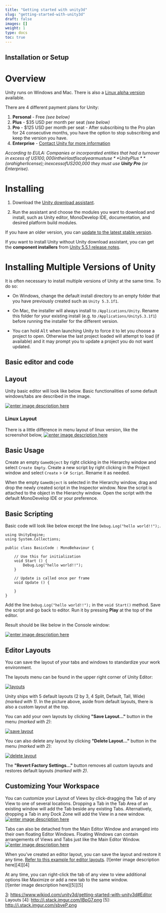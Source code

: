 ```yaml
---
title: "Getting started with unity3d"
slug: "getting-started-with-unity3d"
draft: false
images: []
weight: 1
type: docs
toc: true
---
```


## Installation or Setup
# Overview
Unity runs on Windows and Mac. There is also a [Linux alpha version](http://forum.unity3d.com/forums/linux-editor.93/) available.

There are 4 different payment plans for Unity:

 1. **Personal** - Free *(see below)*
 2. **Plus** - $35 USD per month per seat *(see below)*
 3. **Pro** - $125 USD per month per seat - After subscribing to the Pro plan for 24 consecutive months, you have the option to stop subscribing and keep the version you have.
 4. **Enterprise** - [Contact Unity for more information][1]

*According to EULA: Companies or incorporated entities that had a turnover in excess of US$100,000 in their last fiscal year must use **Unity Plus** (or a higher license); in excess of US$200,000 they must use **Unity Pro** (or Enterprise).*

# Installing

1. Download the [Unity download assistant][2].

2. Run the assistant and choose the modules you want to download and install, such as Unity editor, MonoDevelop IDE, documentation, and desired platform build modules.

If you have an older version, you can [update to the latest stable version](https://store.unity.com/download?ref=update).

If you want to install Unity without Unity download assistant, you can get the **component installers** from [Unity 5.5.1 release notes][3].

# Installing Multiple Versions of Unity

It is often necessary to install multiple versions of Unity at the same time. To do so:

  - On Windows, change the default install directory to an empty folder that you have previously created such as `Unity 5.3.1f1`.

  - On Mac, the installer will always install to `/Applications/Unity`. Rename this folder for your existing install (e.g. to `/Applications/Unity5.3.1f1`) before running the installer for the different version.

  - You can hold <kbd>Alt</kbd> when launching Unity to force it to let you choose a project to open. Otherwise the last project loaded will attempt to load (if available) and it may prompt you to update a project you do not want updated.


  [1]: https://store.unity.com/contact?type=sales
  [2]: https://unity3d.com/get-unity/download
  [3]: https://unity3d.com/unity/whats-new/unity-5.5.1

## Basic editor and code
## Layout
Unity basic editor will look like below. Basic functionalities of some default windows/tabs are described in the image.

[![enter image description here][1]][1]

### Linux Layout
There is a little difference in menu layout of linux version, like the screenshot below,
[![enter image description here][2]][2]

## Basic Usage
Create an empty `GameObject` by right clicking in the Hierarchy window and select `Create Empty`. Create a new script by right clicking in the Project window and select `Create` > `C# Script`. Rename it as needed. 

When the empty `GameObject` is selected in the Hierarchy window, drag and drop the newly created script in the Inspector window. Now the script is attached to the object in the Hierarchy window. Open the script with the default MonoDevelop IDE or your preference.

## Basic Scripting
Basic code will look like below except the line `Debug.Log("hello world!!");`.
<!-- language: c# -->

    using UnityEngine;
    using System.Collections;
    
    public class BasicCode : MonoBehaviour {
    
        // Use this for initialization
        void Start () {
            Debug.Log("hello world!!");
        }
        
        // Update is called once per frame
        void Update () {
        
        }
    }

Add the line `Debug.Log("hello world!!");` in the `void Start()` method. Save the script and go back to editor. Run it by pressing **Play** at the top of the editor.

Result should be like below in the Console window:

[![enter image description here][3]][3]


  [1]: http://i.stack.imgur.com/HDm82.png
  [2]: http://i.stack.imgur.com/He5k7.png
  [3]: http://i.stack.imgur.com/A6TWZ.png

## Editor Layouts
You can save the layout of your tabs and windows to standardize your work environment.

The layouts menu can be found in the upper right corner of Unity Editor:

[![layouts][1]][1]

Unity ships with 5 default layouts (2 by 3, 4 Split, Default, Tall, Wide) *(marked with 1)*. In the picture above, aside from default layouts, there is also a custom layout at the top.

You can add your own layouts by clicking **"Save Layout..."** button in the menu *(marked with 2)*:

[![save layout][2]][2]

You can also delete any layout by clicking **"Delete Layout..."** button in the menu *(marked with 2)*:

[![delete layout][3]][3]

The **"Revert Factory Settings..."** button removes all custom layouts and restores default layouts *(marked with 2)*.

  [1]: http://i.stack.imgur.com/k4UO6.png
  [2]: http://i.stack.imgur.com/PyJWn.png
  [3]: http://i.stack.imgur.com/BxrhM.png

## Customizing Your Workspace
You can customize your Layout of Views by click-dragging the Tab of any View to one of several locations. Dropping a Tab in the Tab Area of an existing window will add the Tab beside any existing Tabs. Alternatively, dropping a Tab in any Dock Zone will add the View in a new window.
[![enter image description here][1]][1]



Tabs can also be detached from the Main Editor Window and arranged into their own floating Editor Windows. Floating Windows can contain arrangements of Views and Tabs just like the Main Editor Window.
[![enter image description here][2]][2]

When you’ve created an editor layout, you can save the layout and restore it any time. [Refer to this example for editor layouts][3].
[![enter image description here][4]][4]



At any time, you can right-click the tab of any view to view additional options like Maximize or add a new tab to the same window.  
[![enter image description here][5]][5]


  [1]: http://i.stack.imgur.com/EyW7l.gif
  [2]: http://i.stack.imgur.com/oImrn.png
  [3]: https://www.wikiod.com/unity3d/getting-started-with-unity3d#Editor Layouts
  [4]: http://i.stack.imgur.com/IBpG7.png
  [5]: http://i.stack.imgur.com/sbveP.png

